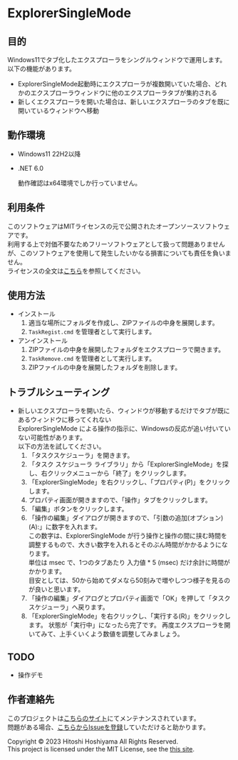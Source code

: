 # ExplorerSingleMode

## 目的

Windows11でタブ化したエクスプローラをシングルウィンドウで運用します。  
以下の機能があります。
- ExplorerSingleMode起動時にエクスプローラが複数開いていた場合、どれかのエクスプローラウィンドウに他のエクスプローラタブが集約される
- 新しくエクスプローラを開いた場合は、新しいエクスプローラのタブを既に開いているウィンドウへ移動

## 動作環境

- Windows11 22H2以降
- .NET 6.0

  動作確認はx64環境でしか行っていません。

## 利用条件

このソフトウェアはMITライセンスの元で公開されたオープンソースソフトウェアです。  
利用する上で対価不要なためフリーソフトウェアとして扱って問題ありませんが、このソフトウェアを使用して発生したいかなる損害についても責任を負いません。  
ライセンスの全文は[こちら](https://opensource.org/licenses/mit-license.php)を参照してください。

## 使用方法

- インストール
  1. 適当な場所にフォルダを作成し、ZIPファイルの中身を展開します。
  1. `TaskRegist.cmd` を管理者として実行します。
- アンインストール  
  1. ZIPファイルの中身を展開したフォルダをエクスプローラで開きます。
  1. `TaskRemove.cmd` を管理者として実行します。
  1. ZIPファイルの中身を展開したフォルダを削除します。

## トラブルシューティング

- 新しいエクスプローラを開いたら、ウィンドウが移動するだけでタブが既にあるウィンドウに移ってくれない  
  ExplorerSingleMode による操作の指示に、Windowsの反応が追い付いていない可能性があります。  
  以下の方法を試してください。
  1. 「タスクスケジューラ」を開きます。
  1. 「タスク スケジューラ ライブラリ」から「ExplorerSingleMode」を探し、右クリックメニューから「終了」をクリックします。
  1. 「ExplorerSingleMode」を右クリックし、「プロパティ(P)」をクリックします。
  1. プロパティ画面が開きますので、「操作」タブをクリックします。
  1. 「編集」ボタンをクリックします。
  1. 「操作の編集」ダイアログが開きますので、「引数の追加(オプション)(A):」に数字を入れます。  
     この数字は、ExplorerSingleMode が行う操作と操作の間に挟む時間を調整するもので、大きい数字を入れるとそのぶん時間がかかるようになります。  
     単位は msec で、1つのタブあたり 入力値 * 5 (msec) だけ余計に時間がかかります。  
     目安としては、50から始めてダメなら50刻みで増やしつつ様子を見るのが良いと思います。
  1. 「操作の編集」ダイアログとプロパティ画面で「OK」を押して「タスクスケジューラ」へ戻ります。
  1. 「ExplorerSingleMode」を右クリックし、「実行する(R)」をクリックします。
     状態が「実行中」になったら完了です。
     再度エクスプローラを開いてみて、上手くいくよう数値を調整してみましょう。

## TODO

- 操作デモ

## 作者連絡先

このプロジェクトは[こちらのサイト](https://github.com/HitoshiHoshiyama/ExplorerSingleMode)にてメンテナンスされています。  
問題がある場合、[こちらからIssueを登録](https://github.com/HitoshiHoshiyama/ExplorerSingleMode/issues)していただけると助かります。

Copyright © 2023 Hitoshi Hoshiyama All Rights Reserved.  
This project is licensed under the MIT License, see the [this site](https://opensource.org/licenses/mit-license.php).
